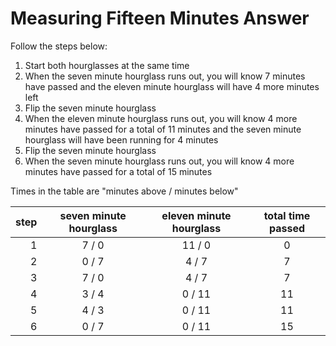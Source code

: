 # Measuring Fifteen Minutes Answer

Follow the steps below: 

1) Start both hourglasses at the same time
2) When the seven minute hourglass runs out, you will know 7 minutes have 
passed and the eleven minute hourglass will have 4 more minutes left
3) Flip the seven minute hourglass
4) When the eleven minute hourglass runs out, you will know 4 more minutes have 
passed for a total of 11 minutes and the seven minute hourglass will have been 
running for 4 minutes
5) Flip the seven minute hourglass
6) When the seven minute hourglass runs out, you will know 4 more minutes have 
passed for a total of 15 minutes

Times in the table are "minutes above / minutes below"

|step|seven minute hourglass|eleven minute hourglass|total time passed|
|---:|:--------------------:|:---------------------:|:---------------:|
|  1 |  7 / 0               | 11 /  0               |  0              |
|  2 |  0 / 7               |  4 /  7               |  7              |
|  3 |  7 / 0               |  4 /  7               |  7              |
|  4 |  3 / 4               |  0 / 11               |  11             |
|  5 |  4 / 3               |  0 / 11               |  11             |
|  6 |  0 / 7               |  0 / 11               |  15             |
